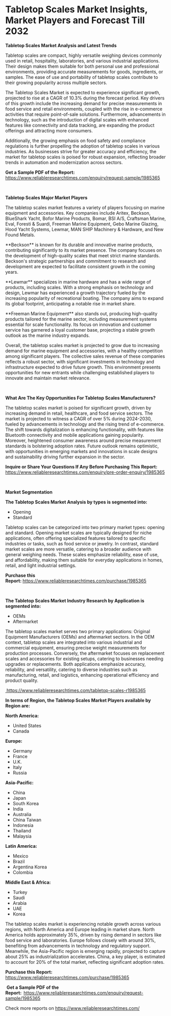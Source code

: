 <p><h1>Tabletop Scales Market Insights, Market Players and Forecast Till 2032</h1></p><p><strong>Tabletop Scales Market Analysis and Latest Trends</strong></p>
<p><p>Tabletop scales are compact, highly versatile weighing devices commonly used in retail, hospitality, laboratories, and various industrial applications. Their design makes them suitable for both personal use and professional environments, providing accurate measurements for goods, ingredients, or samples. The ease of use and portability of tabletop scales contribute to their growing popularity across multiple sectors.</p><p>The Tabletop Scales Market is expected to experience significant growth, projected to rise at a CAGR of 10.3% during the forecast period. Key drivers of this growth include the increasing demand for precise measurements in food service and retail environments, coupled with the rise in e-commerce activities that require point-of-sale solutions. Furthermore, advancements in technology, such as the introduction of digital scales with enhanced features like connectivity and data tracking, are expanding the product offerings and attracting more consumers.</p><p>Additionally, the growing emphasis on food safety and compliance regulations is further propelling the adoption of tabletop scales in various industries. As businesses strive for greater accuracy and efficiency, the market for tabletop scales is poised for robust expansion, reflecting broader trends in automation and modernization across sectors.</p></p>
<p><strong>Get a Sample PDF of the Report:&nbsp;</strong> <a href="https://www.reliableresearchtimes.com/enquiry/request-sample/1985365?utm_campaign=2774&utm_medium=2&utm_source=Github&utm_content=ia&utm_term=10042025&utm_id=tabletop-scales">https://www.reliableresearchtimes.com/enquiry/request-sample/1985365</a></p>
<p>&nbsp;</p>
<p><strong>Tabletop Scales Major Market Players</strong></p>
<p><p>The tabletop scales market features a variety of players focusing on marine equipment and accessories. Key companies include Aritex, Beckson, BlueShark Yacht, Bofor Marine Products, Bomar, BSI A/S, Craftsman Marine, Eval, Foresti & Suardi, Freeman Marine Equipment, Gebo Marine Glazing, Hood Yacht Systems, Lewmar, MAN SHIP Machinery & Hardware, and New Found Metals.</p><p>**Beckson** is known for its durable and innovative marine products, contributing significantly to its market presence. The company focuses on the development of high-quality scales that meet strict marine standards. Beckson's strategic partnerships and commitment to research and development are expected to facilitate consistent growth in the coming years.</p><p>**Lewmar** specializes in marine hardware and has a wide range of products, including scales. With a strong emphasis on technology and design, Lewmar has experienced a growth trajectory fueled by the increasing popularity of recreational boating. The company aims to expand its global footprint, anticipating a notable rise in market share.</p><p>**Freeman Marine Equipment** also stands out, producing high-quality products tailored for the marine sector, including measurement systems essential for scale functionality. Its focus on innovation and customer service has garnered a loyal customer base, projecting a stable growth outlook as the marine industry expands.</p><p>Overall, the tabletop scales market is projected to grow due to increasing demand for marine equipment and accessories, with a healthy competition among significant players. The collective sales revenue of these companies reflects a robust sector, with significant investments in technology and infrastructure expected to drive future growth. This environment presents opportunities for new entrants while challenging established players to innovate and maintain market relevance.</p></p>
<p>&nbsp;</p>
<p><strong>What Are The Key Opportunities For Tabletop Scales Manufacturers?</strong></p>
<p><p>The tabletop scales market is poised for significant growth, driven by increasing demand in retail, healthcare, and food service sectors. The market is projected to witness a CAGR of over 5% during 2024-2030, fueled by advancements in technology and the rising trend of e-commerce. The shift towards digitalization is enhancing functionality, with features like Bluetooth connectivity and mobile applications gaining popularity. Moreover, heightened consumer awareness around precise measurement standards is bolstering adoption rates. Future outlook remains optimistic, with opportunities in emerging markets and innovations in scale designs and sustainability driving further expansion in the sector.</p></p>
<p><strong>Inquire or Share Your Questions If Any Before Purchasing This Report:</strong> <a href="https://www.reliableresearchtimes.com/enquiry/pre-order-enquiry/1985365?utm_campaign=2774&utm_medium=2&utm_source=Github&utm_content=ia&utm_term=10042025&utm_id=tabletop-scales">https://www.reliableresearchtimes.com/enquiry/pre-order-enquiry/1985365</a></p>
<p>&nbsp;</p>
<p><strong>Market Segmentation</strong></p>
<p><strong>The Tabletop Scales Market Analysis by types is segmented into:</strong></p>
<p><ul><li>Opening</li><li>Standard</li></ul></p>
<p><p>Tabletop scales can be categorized into two primary market types: opening and standard. Opening market scales are typically designed for niche applications, often offering specialized features tailored to specific industries or tasks, such as food service or jewelry. In contrast, standard market scales are more versatile, catering to a broader audience with general weighing needs. These scales emphasize reliability, ease of use, and affordability, making them suitable for everyday applications in homes, retail, and light industrial settings.</p></p>
<p><strong>Purchase this Report:&nbsp;</strong><a href="https://www.reliableresearchtimes.com/purchase/1985365?utm_campaign=2774&utm_medium=2&utm_source=Github&utm_content=ia&utm_term=10042025&utm_id=tabletop-scales">https://www.reliableresearchtimes.com/purchase/1985365</a></p>
<p>&nbsp;</p>
<p><strong>The Tabletop Scales Market Industry Research by Application is segmented into:</strong></p>
<p><ul><li>OEMs</li><li>Aftermarket</li></ul></p>
<p><p>The tabletop scales market serves two primary applications: Original Equipment Manufacturers (OEMs) and aftermarket sectors. In the OEM context, tabletop scales are integrated into various industrial and commercial equipment, ensuring precise weight measurements for production processes. Conversely, the aftermarket focuses on replacement scales and accessories for existing setups, catering to businesses needing upgrades or replacements. Both applications emphasize accuracy, reliability, and versatility, catering to diverse industries such as manufacturing, retail, and logistics, enhancing operational efficiency and product quality.</p></p>
<p><a href="https://www.reliableresearchtimes.com/tabletop-scales-r1985365?utm_campaign=2774&utm_medium=2&utm_source=Github&utm_content=ia&utm_term=10042025&utm_id=tabletop-scales">&nbsp;https://www.reliableresearchtimes.com/tabletop-scales-r1985365</a></p>
<p><strong>In terms of Region, the Tabletop Scales Market Players available by Region are:</strong></p>
<p>
    <p> <strong> North America: </strong>
        <ul>
            <li>United States</li>
            <li>Canada</li>
        </ul>
        </p> 
    <p> <strong> Europe: </strong>
        <ul>
            <li>Germany</li>
            <li>France</li>
            <li>U.K.</li>
            <li>Italy</li>
            <li>Russia</li>
        </ul>
        </p> 
    <p> <strong> Asia-Pacific: </strong>
        <ul>
            <li>China</li>
            <li>Japan</li>
            <li>South Korea</li>
            <li>India</li>
            <li>Australia</li>
            <li>China Taiwan</li>
            <li>Indonesia</li>
            <li>Thailand</li>
            <li>Malaysia</li>
        </ul>
        </p> 
    <p> <strong> Latin America: </strong>
        <ul>
            <li>Mexico</li>
            <li>Brazil</li>
            <li>Argentina Korea</li>
            <li>Colombia</li>
        </ul>
        </p> 
    <p> <strong> Middle East & Africa: </strong>
        <ul>
            <li>Turkey</li>
            <li>Saudi</li>
            <li>Arabia</li>
            <li>UAE</li>
            <li>Korea</li>
        </ul>
    </p>
    </p>
<p><p>The tabletop scales market is experiencing notable growth across various regions, with North America and Europe leading in market share. North America holds approximately 35%, driven by rising demand in sectors like food service and laboratories. Europe follows closely with around 30%, benefiting from advancements in technology and regulatory support. Meanwhile, the Asia-Pacific region is emerging rapidly, projected to capture about 25% as industrialization accelerates. China, a key player, is estimated to account for 20% of the total market, reflecting significant adoption rates.</p></p>
<p><strong>Purchase this Report: </strong><a href="https://www.reliableresearchtimes.com/purchase/1985365?utm_campaign=2774&utm_medium=2&utm_source=Github&utm_content=ia&utm_term=10042025&utm_id=tabletop-scales">https://www.reliableresearchtimes.com/purchase/1985365</a></p>
<p>&nbsp;<strong>Get a Sample PDF of the Report:&nbsp;&nbsp;</strong><a href="https://www.reliableresearchtimes.com/enquiry/request-sample/1985365?utm_campaign=2774&utm_medium=2&utm_source=Github&utm_content=ia&utm_term=10042025&utm_id=tabletop-scales">https://www.reliableresearchtimes.com/enquiry/request-sample/1985365</a></p>
<p><strong></strong></p>
<p>Check more reports on <a href="https://www.reliableresearchtimes.com/?utm_campaign=2774&utm_medium=2&utm_source=Github&utm_content=ia&utm_term=10042025&utm_id=tabletop-scales">https://www.reliableresearchtimes.com/</a></p>